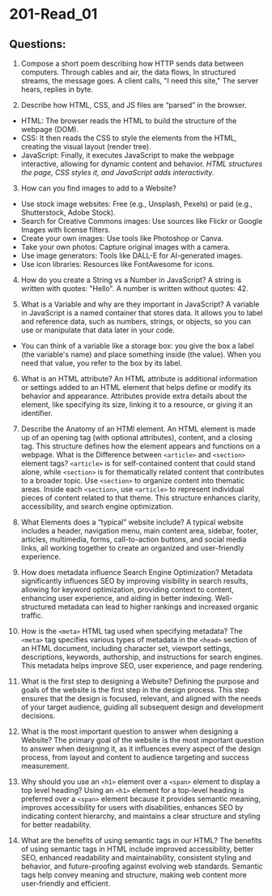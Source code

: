# 201-Read_01

## Questions:
1. Compose a short poem describing how HTTP sends data between computers.
Through cables and air, the data flows,
In structured streams, the message goes.
A client calls, "I need this site,"
The server hears, replies in byte.

2. Describe how HTML, CSS, and JS files are “parsed” in the browser.
- HTML: The browser reads the HTML to build the structure of the webpage (DOM).
- CSS: It then reads the CSS to style the elements from the HTML, creating the visual layout (render tree).
- JavaScript: Finally, it executes JavaScript to make the webpage interactive, allowing for dynamic content and behavior.
*HTML structures the page, CSS styles it, and JavaScript adds interactivity.*

3. How can you find images to add to a Website?
- Use stock image websites: Free (e.g., Unsplash, Pexels) or paid (e.g., Shutterstock, Adobe Stock).
- Search for Creative Commons images: Use sources like Flickr or Google Images with license filters.
- Create your own images: Use tools like Photoshop or Canva.
- Take your own photos: Capture original images with a camera.
- Use image generators: Tools like DALL-E for AI-generated images.
- Use icon libraries: Resources like FontAwesome for icons.

4. How do you create a String vs a Number in JavaScript?
A string is written with quotes: "Hello".
A number is written without quotes: 42.

5. What is a Variable and why are they important in JavaScript?
A variable in JavaScript is a named container that stores data. It allows you to label and reference data, such as numbers, strings, or objects, so you can use or manipulate that data later in your code. 
- You can think of a variable like a storage box: you give the box a label (the variable's name) and place something inside (the value). When you need that value, you refer to the box by its label.

6. What is an HTML attribute?
An HTML attribute is additional information or settings added to an HTML element that helps define or modify its behavior and appearance. Attributes provide extra details about the element, like specifying its size, linking it to a resource, or giving it an identifier.

7. Describe the Anatomy of an HTMl element. 
An HTML element is made up of an opening tag (with optional attributes), content, and a closing tag. This structure defines how the element appears and functions on a webpage.
What is the Difference between `<article>` and `<section>` element tags?
`<article>` is for self-contained content that could stand alone, while `<section>` is for thematically related content that contributes to a broader topic.
Use `<section>` to organize content into thematic areas.
Inside each `<section>`, use `<article>` to represent individual pieces of content related to that theme.
This structure enhances clarity, accessibility, and search engine optimization.

8. What Elements does a “typical” website include?
A typical website includes a header, navigation menu, main content area, sidebar, footer, articles, multimedia, forms, call-to-action buttons, and social media links, all working together to create an organized and user-friendly experience.

9. How does metadata influence Search Engine Optimization?
Metadata significantly influences SEO by improving visibility in search results, allowing for keyword optimization, providing context to content, enhancing user experience, and aiding in better indexing. Well-structured metadata can lead to higher rankings and increased organic traffic.

10. How is the `<meta>` HTML tag used when specifying metadata?
The `<meta>` tag specifies various types of metadata in the `<head>` section of an HTML document, including character set, viewport settings, descriptions, keywords, authorship, and instructions for search engines. This metadata helps improve SEO, user experience, and page rendering.

11. What is the first step to designing a Website?
Defining the purpose and goals of the website is the first step in the design process. This step ensures that the design is focused, relevant, and aligned with the needs of your target audience, guiding all subsequent design and development decisions.

12. What is the most important question to answer when designing a Website?
The primary goal of the website is the most important question to answer when designing it, as it influences every aspect of the design process, from layout and content to audience targeting and success measurement.

13. Why should you use an `<h1>` element over a `<span>` element to display a top level heading?
Using an `<h1>` element for a top-level heading is preferred over a `<span>` element because it provides semantic meaning, improves accessibility for users with disabilities, enhances SEO by indicating content hierarchy, and maintains a clear structure and styling for better readability.

14. What are the benefits of using semantic tags in our HTML?
The benefits of using semantic tags in HTML include improved accessibility, better SEO, enhanced readability and maintainability, consistent styling and behavior, and future-proofing against evolving web standards. Semantic tags help convey meaning and structure, making web content more user-friendly and efficient.










